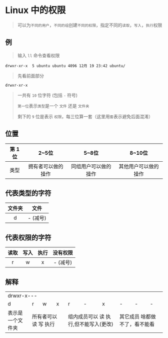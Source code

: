 # Linux 中的权限
> 可以为`不同的用户`，`不同的组`创建`不同的权限`，指定不同的`读取`，`写入`，`执行`权限  

## 例

> 输入 `ll` 命令查看权限

```console
drwxr-xr-x  5 ubuntu ubuntu 4096 12月 19 23:42 ubuntu/
```

> 先看前面部分

```console
drwxr-xr-x
```

> 一共有 `10` 位字符 (包括 `-` 符号)  
> 
> `第一位`表示`类型`是一个 `文件` 还是 `文件夹`  
> 
> 剩下的 `9` 位是表示 `权限`，每三位算一套（这里用`套`表示避免后面混淆）

## 位置

| 第 1 位 |       2~5位        |        5~8位         |        8~10位        |
| :-----: | :----------------: | :------------------: | :------------------: |
|  类型   | 拥有者可以做的操作 | 同组用户可以做的操作 | 其他用户可以做的操作 |

## 代表类型的字符

| 文件夹 |   文件   |
| :----: | :------: |
|   d    | - (减号) |

## 代表权限的字符

| 读取  | 写入  | 执行  | 没有权限 |
| :---: | :---: | :---: | :------: |
|   r   |   w   |   x   | - (减号) |


## 解释

<html>
<!-- <style>
    table,
    table tr th,
    table tr td {
        border: 1px solid #0766aa;
    }

    td {
        padding: 10px;
        font-size: 10pt;
    }

    table {
        text-align: center;
        border-collapse: collapse;
    }
</style> 
-->
<body>
    <table>
        <tr>
            <td colspan="10">
                 drwxr-x---
            </td>
        </tr>
        <tr>
            <td>d</td>
            <td>r</td>
            <td>w</td>
            <td>x</td>
            <td>r</td>
            <td>-</td>
            <td>x</td>
            <td>-</td>
            <td>-</td>
            <td>-</td>
        </tr>
        <tr>
            <td colspan="1">表示是一个文件夹</td>
            <td colspan="3">所有者可以 读 写 执行</td>
            <td colspan="3">组内成员可以 读 执行,但不能写入(更改)</td>
            <td colspan="3">其它成员 啥都做不了，看不能看</td>
        </tr>
    </table>
</body>

</html>